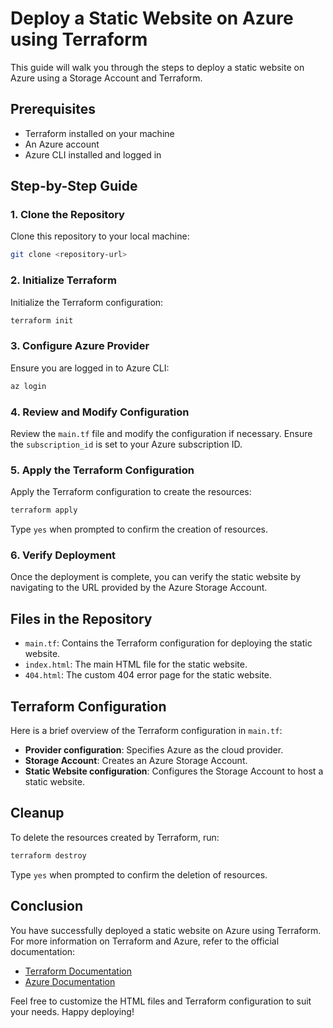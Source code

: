 
# Deploy a Static Website on Azure using Terraform

This guide will walk you through the steps to deploy a static website on Azure using a Storage Account and Terraform.

## Prerequisites

- Terraform installed on your machine
- An Azure account
- Azure CLI installed and logged in

## Step-by-Step Guide

### 1. Clone the Repository
Clone this repository to your local machine:

```bash
git clone <repository-url>
```

### 2. Initialize Terraform
Initialize the Terraform configuration:

```bash
terraform init
```

### 3. Configure Azure Provider
Ensure you are logged in to Azure CLI:

```bash
az login
```

### 4. Review and Modify Configuration
Review the `main.tf` file and modify the configuration if necessary. Ensure the `subscription_id` is set to your Azure subscription ID.

### 5. Apply the Terraform Configuration
Apply the Terraform configuration to create the resources:

```bash
terraform apply
```

Type `yes` when prompted to confirm the creation of resources.

### 6. Verify Deployment
Once the deployment is complete, you can verify the static website by navigating to the URL provided by the Azure Storage Account.

## Files in the Repository

- `main.tf`: Contains the Terraform configuration for deploying the static website.
- `index.html`: The main HTML file for the static website.
- `404.html`: The custom 404 error page for the static website.

## Terraform Configuration

Here is a brief overview of the Terraform configuration in `main.tf`:

- **Provider configuration**: Specifies Azure as the cloud provider.
- **Storage Account**: Creates an Azure Storage Account.
- **Static Website configuration**: Configures the Storage Account to host a static website.

## Cleanup

To delete the resources created by Terraform, run:

```bash
terraform destroy
```

Type `yes` when prompted to confirm the deletion of resources.

## Conclusion

You have successfully deployed a static website on Azure using Terraform. For more information on Terraform and Azure, refer to the official documentation:

- [Terraform Documentation](https://www.terraform.io/docs)
- [Azure Documentation](https://docs.microsoft.com/en-us/azure/)

Feel free to customize the HTML files and Terraform configuration to suit your needs. Happy deploying!
